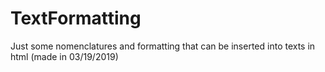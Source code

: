 # TextFormatting
Just some nomenclatures and formatting that can be inserted into texts in html (made in 03/19/2019)
